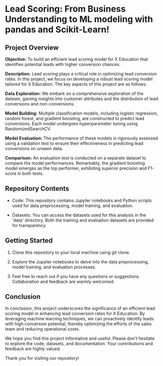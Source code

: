 # Lead Scoring: From Business Understanding to ML modeling with pandas and Scikit-Learn!

## Project Overview
**Objective:** To build an efficient lead scoring model for X Education that identifies potential leads with higher conversion chances.

**Description:** Lead scoring plays a critical role in optimizing lead conversion rates. In this project, we focus on developing a robust lead scoring model tailored for X Education. The key aspects of this project are as follows:

**Data Exploration:** We embark on a comprehensive exploration of the dataset, gaining insights into customer attributes and the distribution of lead conversions and non-conversions.

**Model Building:** Multiple classification models, including logistic regression, random forest, and gradient boosting, are constructed to predict lead conversions. Each model undergoes hyperparameter tuning using RandomizedSearchCV.

**Model Evaluation:** The performance of these models is rigorously assessed using a validation test to ensure their effectiveness in predicting lead conversions on unseen data.

**Comparison:** An evaluation test is conducted on a separate dataset to compare the model performances. Remarkably, the gradient boosting model emerges as the top performer, exhibiting superior precision and F1-score in both tests.

## Repository Contents
* Code: This repository contains Jupyter notebooks and Python scripts used for data preprocessing, model training, and evaluation.

* Datasets: You can access the datasets used for this analysis in the 'data' directory. Both the training and evaluation datasets are provided for transparency.

## Getting Started
1. Clone this repository to your local machine using git clone.

2. Explore the Jupyter notebooks to delve into the data preprocessing, model training, and evaluation processes.

3. Feel free to reach out if you have any questions or suggestions. Collaboration and feedback are warmly welcomed.

## Conclusion
In conclusion, this project underscores the significance of an efficient lead scoring model in enhancing lead conversion rates for X Education. By leveraging machine learning techniques, we can proactively identify leads with high conversion potential, thereby optimizing the efforts of the sales team and reducing operational costs.

We hope you find this project informative and useful. Please don't hesitate to explore the code, datasets, and documentation. Your contributions and feedback are highly valued.

Thank you for visiting our repository!
